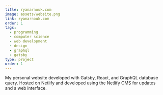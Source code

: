 ```yaml
---
title: ryanarnouk.com
image: assets/website.png
link: ryanarnouk.com
order: 1
tags:
  - programming
  - computer science
  - web development
  - design
  - graphql
  - gatsby
type: project
order: 1
---
```

My personal website developed with Gatsby, React, and GraphQL database query. Hosted on Netlify and developed using the Netlify CMS for updates and a web interface. 